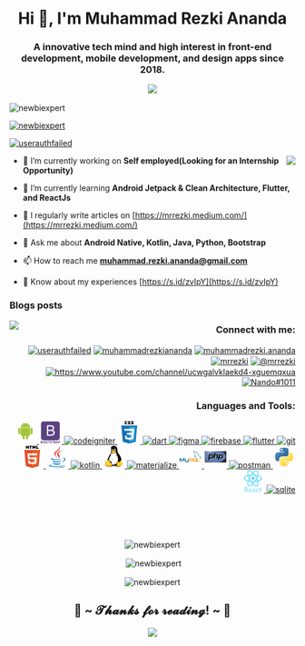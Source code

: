 <h1 align="center">Hi 👋, I'm Muhammad Rezki Ananda</h1>
<h3 align="center">A innovative tech mind and high interest in front-end development, mobile development, and design apps since 2018.</h3>
<div align="center">
<img src="https://media1.tenor.com/images/0ab94f75b2d62064944b8817093f4c6f/tenor.gif?itemid=15344630">
</div>
<p align="left"> <img src="https://komarev.com/ghpvc/?username=newbiexpert&label=Profile%20views&color=0e75b6&style=flat" alt="newbiexpert" /> </p>

<p align="left"> <a href="https://github.com/ryo-ma/github-profile-trophy"><img src="https://github-profile-trophy.vercel.app/?username=newbiexpert" alt="newbiexpert" /></a> </p>

<p align="left"> <a href="https://twitter.com/userauthfailed" target="blank"><img src="https://img.shields.io/twitter/follow/userauthfailed?logo=twitter&style=for-the-badge" alt="userauthfailed" /></a> </p>

<img src="https://media1.tenor.com/images/a6e8243ff71f06baa776e82208074883/tenor.gif?itemid=13395323" align="right">

- 🔭 I’m currently working on **Self employed(Looking for an Internship Opportunity)**

- 🌱 I’m currently learning **Android Jetpack & Clean Architecture, Flutter, and ReactJs**

- 📝 I regularly write articles on [https://mrrezki.medium.com/](https://mrrezki.medium.com/)

- 💬 Ask me about **Android Native, Kotlin, Java, Python, Bootstrap**

- 📫 How to reach me **muhammad.rezki.ananda@gmail.com**

- 📄 Know about my experiences [https://s.id/zvIpY](https://s.id/zvIpY)

### Blogs posts
<!-- BLOG-POST-LIST:START -->
<!-- BLOG-POST-LIST:END -->

<img src="https://media1.tenor.com/images/7a164aea6a29ea6684ac335587051583/tenor.gif?itemid=16048977" align="left" width="350px">

<h3 align="right">Connect with me:</h3>
<p align="right">
<a href="https://twitter.com/userauthfailed" target="blank"><img align="center" src="https://cdn.jsdelivr.net/npm/simple-icons@3.0.1/icons/twitter.svg" alt="userauthfailed" height="30" width="40" /></a>
<a href="https://linkedin.com/in/muhammadrezkiananda" target="blank"><img align="center" src="https://cdn.jsdelivr.net/npm/simple-icons@3.0.1/icons/linkedin.svg" alt="muhammadrezkiananda" height="30" width="40" /></a>
<a href="https://fb.com/muhammadrezki.ananda" target="blank"><img align="center" src="https://cdn.jsdelivr.net/npm/simple-icons@3.0.1/icons/facebook.svg" alt="muhammadrezki.ananda" height="30" width="40" /></a>
<a href="https://instagram.com/mrrezki" target="blank"><img align="center" src="https://cdn.jsdelivr.net/npm/simple-icons@3.0.1/icons/instagram.svg" alt="mrrezki" height="30" width="40" /></a>
<a href="https://medium.com/@mrrezki" target="blank"><img align="center" src="https://cdn.jsdelivr.net/npm/simple-icons@3.0.1/icons/medium.svg" alt="@mrrezki" height="30" width="40" /></a>
<a href="https://www.youtube.com/c/https://www.youtube.com/channel/ucwgalvklaekd4-xguemqxua" target="blank"><img align="center" src="https://cdn.jsdelivr.net/npm/simple-icons@3.0.1/icons/youtube.svg" alt="https://www.youtube.com/channel/ucwgalvklaekd4-xguemqxua" height="30" width="40" /></a>
<a href="https://discord.gg/Nando#1011" target="blank"><img align="center" src="https://cdn.jsdelivr.net/npm/simple-icons@3.0.1/icons/discord.svg" alt="Nando#1011" height="30" width="40" /></a>
</p>

<h3 align="right">Languages and Tools:</h3>
<p align="right"> <a href="https://developer.android.com" target="_blank"> <img src="https://raw.githubusercontent.com/devicons/devicon/master/icons/android/android-original-wordmark.svg" alt="android" width="40" height="40"/> </a> <a href="https://getbootstrap.com" target="_blank"> <img src="https://raw.githubusercontent.com/devicons/devicon/master/icons/bootstrap/bootstrap-plain-wordmark.svg" alt="bootstrap" width="40" height="40"/> </a> <a href="https://codeigniter.com" target="_blank"> <img src="https://cdn.worldvectorlogo.com/logos/codeigniter.svg" alt="codeigniter" width="40" height="40"/> </a> <a href="https://www.w3schools.com/css/" target="_blank"> <img src="https://raw.githubusercontent.com/devicons/devicon/master/icons/css3/css3-original-wordmark.svg" alt="css3" width="40" height="40"/> </a> <a href="https://dart.dev" target="_blank"> <img src="https://www.vectorlogo.zone/logos/dartlang/dartlang-icon.svg" alt="dart" width="40" height="40"/> </a> <a href="https://www.figma.com/" target="_blank"> <img src="https://www.vectorlogo.zone/logos/figma/figma-icon.svg" alt="figma" width="40" height="40"/> </a> <a href="https://firebase.google.com/" target="_blank"> <img src="https://www.vectorlogo.zone/logos/firebase/firebase-icon.svg" alt="firebase" width="40" height="40"/> </a> <a href="https://flutter.dev" target="_blank"> <img src="https://www.vectorlogo.zone/logos/flutterio/flutterio-icon.svg" alt="flutter" width="40" height="40"/> </a> <a href="https://git-scm.com/" target="_blank"> <img src="https://www.vectorlogo.zone/logos/git-scm/git-scm-icon.svg" alt="git" width="40" height="40"/> </a> <a href="https://www.w3.org/html/" target="_blank"> <img src="https://raw.githubusercontent.com/devicons/devicon/master/icons/html5/html5-original-wordmark.svg" alt="html5" width="40" height="40"/> </a> <a href="https://www.java.com" target="_blank"> <img src="https://raw.githubusercontent.com/devicons/devicon/master/icons/java/java-original.svg" alt="java" width="40" height="40"/> </a> <a href="https://kotlinlang.org" target="_blank"> <img src="https://www.vectorlogo.zone/logos/kotlinlang/kotlinlang-icon.svg" alt="kotlin" width="40" height="40"/> </a> <a href="https://www.linux.org/" target="_blank"> <img src="https://raw.githubusercontent.com/devicons/devicon/master/icons/linux/linux-original.svg" alt="linux" width="40" height="40"/> </a> <a href="https://materializecss.com/" target="_blank"> <img src="https://raw.githubusercontent.com/prplx/svg-logos/5585531d45d294869c4eaab4d7cf2e9c167710a9/svg/materialize.svg" alt="materialize" width="40" height="40"/> </a> <a href="https://www.mysql.com/" target="_blank"> <img src="https://raw.githubusercontent.com/devicons/devicon/master/icons/mysql/mysql-original-wordmark.svg" alt="mysql" width="40" height="40"/> </a> <a href="https://www.php.net" target="_blank"> <img src="https://raw.githubusercontent.com/devicons/devicon/master/icons/php/php-original.svg" alt="php" width="40" height="40"/> </a> <a href="https://postman.com" target="_blank"> <img src="https://www.vectorlogo.zone/logos/getpostman/getpostman-icon.svg" alt="postman" width="40" height="40"/> </a> <a href="https://www.python.org" target="_blank"> <img src="https://raw.githubusercontent.com/devicons/devicon/master/icons/python/python-original.svg" alt="python" width="40" height="40"/> </a> <a href="https://reactjs.org/" target="_blank"> <img src="https://raw.githubusercontent.com/devicons/devicon/master/icons/react/react-original-wordmark.svg" alt="react" width="40" height="40"/> </a> <a href="https://www.sqlite.org/" target="_blank"> <img src="https://www.vectorlogo.zone/logos/sqlite/sqlite-icon.svg" alt="sqlite" width="40" height="40"/> </a> </p>

<br><br><br>

<div align="center">
<p><img align="center" src="https://github-readme-stats.vercel.app/api/top-langs?username=newbiexpert&show_icons=true&locale=en&layout=compact" alt="newbiexpert" /></p>

<p>&nbsp;<img align="center" src="https://github-readme-stats.vercel.app/api?username=newbiexpert&show_icons=true&locale=en" alt="newbiexpert" /></p>

<p><img align="center" src="https://github-readme-streak-stats.herokuapp.com/?user=newbiexpert&" alt="newbiexpert" /></p>

<h2 align="center">💖 ~ 𝓣𝓱𝓪𝓷𝓴𝓼 𝓯𝓸𝓻 𝓻𝓮𝓪𝓭𝓲𝓷𝓰! ~ 💖</h2>
<div align="center">
<img src="https://media1.tenor.com/images/410bd3b8c1204bcc35058864388820f0/tenor.gif?itemid=14238913">
</div>
</div>
